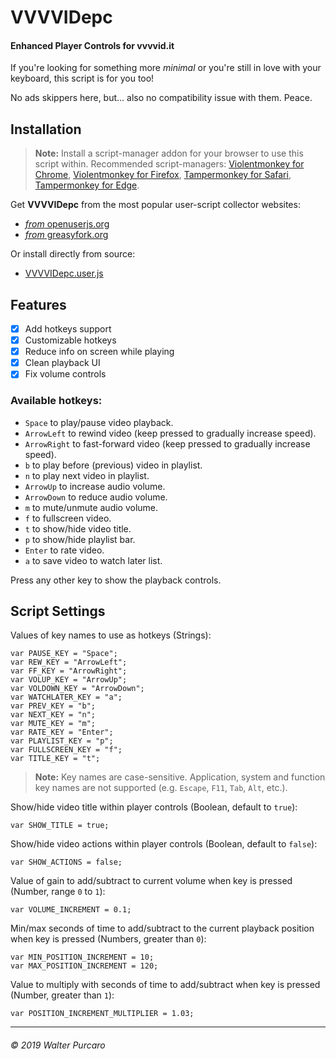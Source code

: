 VVVVIDepc
=========

#### Enhanced Player Controls for vvvvid.it

If you're looking for something more *minimal* or you're still in love with your keyboard,
this script is for you too!

No ads skippers here, but... also no compatibility issue with them. Peace.


Installation
------------

> **Note:**
> Install a script-manager addon for your browser to use this script within.
> Recommended script-managers: [Violentmonkey for Chrome](https://chrome.google.com/webstore/detail/violentmonkey/jinjaccalgkegednnccohejagnlnfdag), [Violentmonkey for Firefox](https://addons.mozilla.org/firefox/addon/violentmonkey), [Tampermonkey for Safari](https://safari-extensions.apple.com/details/?id=net.tampermonkey.safari-G3XV72R5TC), [Tampermonkey for Edge](https://www.microsoft.com/store/apps/9NBLGGH5162S).

Get **VVVVIDepc** from the most popular user-script collector websites:

- [*from* openuserjs.org](https://openuserjs.org/scripts/vuolter/VVVVIDepc_-_Enhanced_Player_Controls_for_vvvvid.it)
- [*from* greasyfork.org](https://greasyfork.org/en/scripts/377451)

Or install directly from source:

- [VVVVIDepc.user.js](https://github.com/vuolter/VVVVIDepc/raw/master/VVVVIDepc.user.js)


Features
--------

- [x] Add hotkeys support
- [x] Customizable hotkeys
- [x] Reduce info on screen while playing
- [x] Clean playback UI
- [x] Fix volume controls

### Available hotkeys:

- `Space` to play/pause video playback.
- `ArrowLeft` to rewind video (keep pressed to gradually increase speed).
- `ArrowRight` to fast-forward video (keep pressed to gradually increase speed).
- `b` to play before (previous) video in playlist.
- `n` to play next video in playlist.
- `ArrowUp` to increase audio volume.
- `ArrowDown` to reduce audio volume.
- `m` to mute/unmute audio volume.
- `f` to fullscreen video.
- `t` to show/hide video title.
- `p` to show/hide playlist bar.
- `Enter` to rate video.
- `a` to save video to watch later list.

Press any other key to show the playback controls.


Script Settings
---------------

Values of key names to use as hotkeys (Strings):

    var PAUSE_KEY = "Space";
    var REW_KEY = "ArrowLeft";
    var FF_KEY = "ArrowRight";
    var VOLUP_KEY = "ArrowUp";
    var VOLDOWN_KEY = "ArrowDown";
    var WATCHLATER_KEY = "a";
    var PREV_KEY = "b";
    var NEXT_KEY = "n";
    var MUTE_KEY = "m";
    var RATE_KEY = "Enter";
    var PLAYLIST_KEY = "p";
    var FULLSCREEN_KEY = "f";
    var TITLE_KEY = "t";

> **Note:**
> Key names are case-sensitive.
> Application, system and function key names are not supported
> (e.g. `Escape`, `F11`, `Tab`, `Alt`, etc.).

Show/hide video title within player controls (Boolean, default to `true`):

    var SHOW_TITLE = true;

Show/hide video actions within player controls (Boolean, default to `false`):

    var SHOW_ACTIONS = false;

Value of gain to add/subtract to current volume when key is pressed (Number, range `0` to `1`):

    var VOLUME_INCREMENT = 0.1;

Min/max seconds of time to add/subtract to the current playback position when key is pressed (Numbers, greater than `0`):

    var MIN_POSITION_INCREMENT = 10;
    var MAX_POSITION_INCREMENT = 120;

Value to multiply with seconds of time to add/subtract when key is pressed (Number, greater than `1`):

    var POSITION_INCREMENT_MULTIPLIER = 1.03;


----------------------------
###### © 2019 Walter Purcaro
